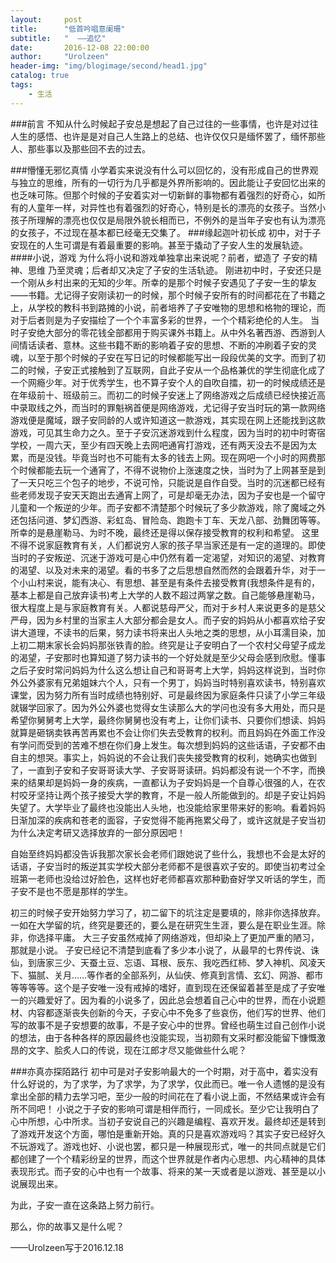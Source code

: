 ```yaml
---
layout:     post
title:      "低首吟唱意阑珊"
subtitle:   "  ——追忆"
date:       2016-12-08 22:00:00
author:     "Urolzeen"
header-img: "img/blogimage/second/head1.jpg"
catalog: true
tags:
    - 生活
---
```

###前言
不知从什么时候起子安总是想起了自己过往的一些事情，也许是对过往人生的感悟、也许是是对自己人生路上的总结、也许仅仅只是缅怀罢了，缅怀那些人、那些事以及那些回不去的过去。

###懵懂无邪忆真情
小学着实来说没有什么可以回忆的，没有形成自己的世界观与独立的思维，所有的一切行为几乎都是外界所影响的。因此能让子安回忆出来的也乏味可陈。但那个时候的子安着实对一切新鲜的事物都有着强烈的好奇心，如所有的人童年一样，对异性也有着强烈的好奇心，特别是长的漂亮的女孩子。当然小孩子所理解的漂亮也仅仅是局限外貌长相而已，不例外的是当年子安也有认为漂亮的女孩子，不过现在基本都已经毫无交集了。
###缘起迦叶初长成
初中，对于子安现在的人生可谓是有着最重要的影响。甚至于撬动了子安人生的发展轨迹。
####小说，游戏
为什么将小说和游戏单独拿出来说呢？前者，塑造了 子安的精神、思维 乃至灵魂；后者却又决定了子安的生活轨迹。
刚进初中时，子安还只是一个刚从乡村出来的无知的少年。所幸的是那个时候子安遇见了子安一生的挚友——书籍。尤记得子安刚读初一的时候，那个时候子安所有的时间都花在了书籍之上，从学校的教科书到路摊的小说，前者培养了子安唯物的思想和格物的理论，而对于后者则是为子安描绘了一个个丰富多彩的世界，一个个精彩绝伦的人生。
当时子安绝大部分的零花钱全部都用于购买课外书籍上。从中外名著西游、西游到人间情话读者、意林。这些书籍不断的影响着子安的思想、不断的冲刷着子安的灵魂，以至于那个时候的子安在写日记的时候都能写出一段段优美的文字。而到了初二的时候，子安正式接触到了互联网，自此子安从一个品格兼优的学生彻底化成了一个网瘾少年。对于优秀学生，也不算子安个人的自吹自擂，初一的时候成绩还是在年级前十、班级前三。而初二的时候子安迷上了网络游戏之后成绩已经快接近高中录取线之外，而当时的罪魁祸首便是网络游戏，尤记得子安当时玩的第一款网络游戏便是魔域，跟子安同龄的人或许知道这一款游戏，其实现在网上还能找到这款游戏，可见其生命力之久。至于子安沉迷游戏到什么程度，因为当时的初中时寄宿学校，一周六天，至少有四天晚上去网吧通宵打游戏，还有两天没去不是因为太累，而是没钱。毕竟当时也不可能有太多的钱去上网。现在网吧一个小时的网费那个时候都能去玩一个通宵了，不得不说物价上涨速度之快，当时为了上网甚至是到了一天只吃三个包子的地步，不说可怜，只能说是自作自受。当时的沉迷都已经有些老师发现子安天天跑出去通宵上网了，可是却毫无办法，因为子安也是一个留守儿童和一个叛逆的少年。而子安都不清楚那个时候玩了多少款游戏，除了魔域之外还包括问道、梦幻西游、彩虹岛、冒险岛、跑跑卡丁车、天龙八部、劲舞团等等。
所幸的是悬崖勒马、为时不晚，最终还是得以保存接受教育的权利和希望。
这里不得不说家庭教育有关，人们都说穷人家的孩子早当家还是有一定的道理的。即使当时的子安叛逆、沉迷于游戏可是心中仍然有着一定渴望，对知识的渴望、对教育的渴望、以及对未来的渴望。看的书多了之后思想自然而然的会跟着升华，对于一个小山村来说，能有决心、有思想、甚至是有条件去接受教育(我想条件是有的，基本上都是自己放弃读书)考上大学的人数不超过两掌之数。自己能够悬崖勒马，很大程度上是与家庭教育有关。人都说慈母严父，而对于乡村人来说更多的是慈父严母，因为乡村里的当家主人大部分都会是女人。而子安的妈妈从小都喜欢给子安讲大道理，不读书的后果，努力读书将来出人头地之类的思想，从小耳濡目染，加上初二期末家长会妈妈那张铁青的脸。终究是让子安明白了一个农村父母望子成龙的渴望，子安那时也算知道了努力读书的一个好处就是至少父母会感到欣慰。懂事之后子安时常问妈妈为什么这么想让自己和哥哥考上大学，妈妈这样说到，当时你外公外婆家有兄弟姐妹六个人，只有一个男丁，妈妈当时特别喜欢读书，特别喜欢课堂，因为努力所有当时成绩也特别好、可是最终因为家庭条件只读了小学三年级就辍学回家了。因为外公外婆也觉得女生读那么大的学问也没有多大用处，而只是希望你舅舅考上大学，最终你舅舅也没有考上，让你们读书、只要你们想读、妈妈就算是砸锅卖铁再苦再累也不会让你们失去受教育的权利。而且妈妈在外面工作没有学问而受到的苦难不想在你们身上发生。每次想到妈妈的这些话语，子安都不由自主的想哭。事实上，妈妈说的不会让我们丧失接受教育的权利，她确实也做到了，一直到子安和子安哥哥读大学、子安哥哥读研。妈妈都没有说一个不字，而换来的结果却是妈妈一身的疾病，一直都认为子安妈妈是一个自尊心很强的人，在农村咬牙坚持让两个孩子接受大学的教育，不是一般人所能做到的。却是子安让妈妈失望了。大学毕业了最终也没能出人头地，也没能给家里带来好的影响。看着妈妈日渐加深的疾病和苍老的面容，子安觉得不能再拖累父母了，或许这就是子安当初为什么决定考研又选择放弃的一部分原因吧！

自始至终妈妈都没告诉我那次家长会老师们跟她说了些什么，我想也不会是太好的话语，子安当时的叛逆其实学校大部分老师都不是很喜欢子安的。即使当初考过全班第一老师也没给过好脸色，这样也好老师都喜欢那种勤奋好学又听话的学生，而子安不是也不愿是那样的学生。

初三的时候子安开始努力学习了，初二留下的坑注定是要填的，除非你选择放弃。一如在大学留的坑，终究是要还的，要么是在研究生生涯，要么是在职业生涯。除非，你选择平庸。
大三子安虽然戒掉了网络游戏，但却染上了更加严重的陋习，那就是小说。
子安已经记不清楚到底看了多少本小说了，从最早的七界传说、诛仙，到唐家三少、天蚕土豆、忘语、耳根、辰东、我吃西红柿、梦入神机、风凌天下、猫腻、关月……等作者的全部系列，从仙侠、修真到言情、玄幻、网游、都市等等等等。这个是子安唯一没有戒掉的嗜好，直到现在还保留着甚至是成了子安唯一的兴趣爱好了。因为看的小说多了，因此总会想着自己心中的世界，而在小说题材、内容都逐渐丧失创新的今天，子安心中不免多了些哀伤，他们写的世界、他们写的故事不是子安想要的故事，不是子安心中的世界。曾经也萌生过自己创作小说的想法，由于各种各样的原因最终也没能实现，当初颇有文采时都没能留下慷慨激昂的文字、脍炙人口的传说，现在江郎才尽又能做些什么呢？

###亦真亦探陌路行
初中可是对子安影响最大的一个时期，对于高中，着实没有什么好说的，为了求学，为了求学，为了求学，仅此而已。唯一令人遗憾的是没有拿出全部的精力去学习吧，至少一般的时间花在了看小说上面，不然结果或许会有所不同吧！
小说之于子安的影响可谓是相伴而行，一同成长。至少它让我明白了心中所想，心中所求。当初子安说自己的兴趣是编程、喜欢开发。最终却还是转到了游戏开发这个方面，哪怕是重新开始。真的只是喜欢游戏吗？其实子安已经好久不玩游戏了。游戏也好、小说也罢，都只是一种展现形式，唯一的共同点就是它们都创建了一个个精彩纷呈的世界，而这个世界就是作者内心思想、内心精神的具体表现形式。而子安的心中也有一个故事、将来的某一天或者是以游戏、甚至是以小说展现出来。

为此，子安一直在这条路上努力前行。

那么，你的故事又是什么呢？

——Urolzeen写于2016.12.18